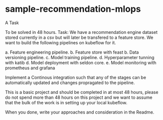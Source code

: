 # sample-recommendation-mlops


A Task

To be solved in 48 hours.
Task: We have a recommendation engine dataset stored currently in a csv but will later be transfered to a feature store. We want to build the following pipelines on kubeflow for it.

a. Feature engineering pipeline.
b. Feature store with feast
b. Data versioning pipeline.
c. Model training pipeline.
d. Hyperparameter tunning with katib 
d. Model deployment with seldon core.
e. Model monitoring with prometheus and grafana

Implement a Continous integration such that any of the stages can be automatically updated and changes propragated to the pipeline.


This is a basic project and should be completed in at most 48 hours, please do not spend more than 48 hours on this project and we want to assume that the bulk of the work is in setting up your local kubeflow.

When you done, write your approaches and consideration in the Readme.

